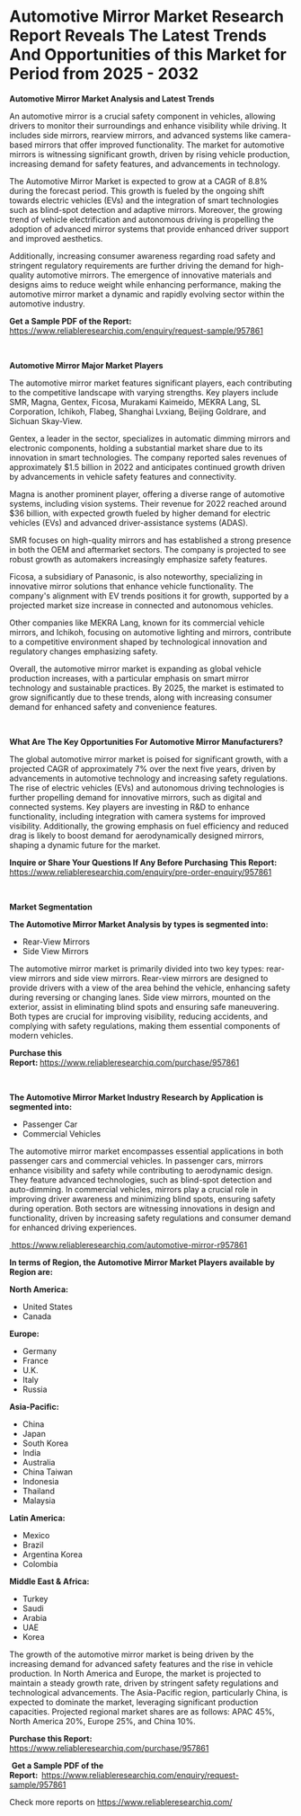 <p><h1>Automotive Mirror Market Research Report Reveals The Latest Trends And Opportunities of this Market for Period from 2025 - 2032</h1></p><p><strong>Automotive Mirror Market Analysis and Latest Trends</strong></p>
<p><p>An automotive mirror is a crucial safety component in vehicles, allowing drivers to monitor their surroundings and enhance visibility while driving. It includes side mirrors, rearview mirrors, and advanced systems like camera-based mirrors that offer improved functionality. The market for automotive mirrors is witnessing significant growth, driven by rising vehicle production, increasing demand for safety features, and advancements in technology.</p><p>The Automotive Mirror Market is expected to grow at a CAGR of 8.8% during the forecast period. This growth is fueled by the ongoing shift towards electric vehicles (EVs) and the integration of smart technologies such as blind-spot detection and adaptive mirrors. Moreover, the growing trend of vehicle electrification and autonomous driving is propelling the adoption of advanced mirror systems that provide enhanced driver support and improved aesthetics.</p><p>Additionally, increasing consumer awareness regarding road safety and stringent regulatory requirements are further driving the demand for high-quality automotive mirrors. The emergence of innovative materials and designs aims to reduce weight while enhancing performance, making the automotive mirror market a dynamic and rapidly evolving sector within the automotive industry.</p></p>
<p><strong>Get a Sample PDF of the Report:&nbsp;</strong> <a href="https://www.reliableresearchiq.com/enquiry/request-sample/957861?utm_campaign=2285&utm_medium=2&utm_source=Github&utm_content=ia&utm_term=30032025&utm_id=automotive-mirror">https://www.reliableresearchiq.com/enquiry/request-sample/957861</a></p>
<p>&nbsp;</p>
<p><strong>Automotive Mirror Major Market Players</strong></p>
<p><p>The automotive mirror market features significant players, each contributing to the competitive landscape with varying strengths. Key players include SMR, Magna, Gentex, Ficosa, Murakami Kaimeido, MEKRA Lang, SL Corporation, Ichikoh, Flabeg, Shanghai Lvxiang, Beijing Goldrare, and Sichuan Skay-View. </p><p>Gentex, a leader in the sector, specializes in automatic dimming mirrors and electronic components, holding a substantial market share due to its innovation in smart technologies. The company reported sales revenues of approximately $1.5 billion in 2022 and anticipates continued growth driven by advancements in vehicle safety features and connectivity.</p><p>Magna is another prominent player, offering a diverse range of automotive systems, including vision systems. Their revenue for 2022 reached around $36 billion, with expected growth fueled by higher demand for electric vehicles (EVs) and advanced driver-assistance systems (ADAS).</p><p>SMR focuses on high-quality mirrors and has established a strong presence in both the OEM and aftermarket sectors. The company is projected to see robust growth as automakers increasingly emphasize safety features.</p><p>Ficosa, a subsidiary of Panasonic, is also noteworthy, specializing in innovative mirror solutions that enhance vehicle functionality. The company's alignment with EV trends positions it for growth, supported by a projected market size increase in connected and autonomous vehicles.</p><p>Other companies like MEKRA Lang, known for its commercial vehicle mirrors, and Ichikoh, focusing on automotive lighting and mirrors, contribute to a competitive environment shaped by technological innovation and regulatory changes emphasizing safety.</p><p>Overall, the automotive mirror market is expanding as global vehicle production increases, with a particular emphasis on smart mirror technology and sustainable practices. By 2025, the market is estimated to grow significantly due to these trends, along with increasing consumer demand for enhanced safety and convenience features.</p></p>
<p>&nbsp;</p>
<p><strong>What Are The Key Opportunities For Automotive Mirror Manufacturers?</strong></p>
<p><p>The global automotive mirror market is poised for significant growth, with a projected CAGR of approximately 7% over the next five years, driven by advancements in automotive technology and increasing safety regulations. The rise of electric vehicles (EVs) and autonomous driving technologies is further propelling demand for innovative mirrors, such as digital and connected systems. Key players are investing in R&D to enhance functionality, including integration with camera systems for improved visibility. Additionally, the growing emphasis on fuel efficiency and reduced drag is likely to boost demand for aerodynamically designed mirrors, shaping a dynamic future for the market.</p></p>
<p><strong>Inquire or Share Your Questions If Any Before Purchasing This Report:</strong> <a href="https://www.reliableresearchiq.com/enquiry/pre-order-enquiry/957861?utm_campaign=2285&utm_medium=2&utm_source=Github&utm_content=ia&utm_term=30032025&utm_id=automotive-mirror">https://www.reliableresearchiq.com/enquiry/pre-order-enquiry/957861</a></p>
<p>&nbsp;</p>
<p><strong>Market Segmentation</strong></p>
<p><strong>The Automotive Mirror Market Analysis by types is segmented into:</strong></p>
<p><ul><li>Rear-View Mirrors</li><li>Side View Mirrors</li></ul></p>
<p><p>The automotive mirror market is primarily divided into two key types: rear-view mirrors and side view mirrors. Rear-view mirrors are designed to provide drivers with a view of the area behind the vehicle, enhancing safety during reversing or changing lanes. Side view mirrors, mounted on the exterior, assist in eliminating blind spots and ensuring safe maneuvering. Both types are crucial for improving visibility, reducing accidents, and complying with safety regulations, making them essential components of modern vehicles.</p></p>
<p><strong>Purchase this Report:&nbsp;</strong><a href="https://www.reliableresearchiq.com/purchase/957861?utm_campaign=2285&utm_medium=2&utm_source=Github&utm_content=ia&utm_term=30032025&utm_id=automotive-mirror">https://www.reliableresearchiq.com/purchase/957861</a></p>
<p>&nbsp;</p>
<p><strong>The Automotive Mirror Market Industry Research by Application is segmented into:</strong></p>
<p><ul><li>Passenger Car</li><li>Commercial Vehicles</li></ul></p>
<p><p>The automotive mirror market encompasses essential applications in both passenger cars and commercial vehicles. In passenger cars, mirrors enhance visibility and safety while contributing to aerodynamic design. They feature advanced technologies, such as blind-spot detection and auto-dimming. In commercial vehicles, mirrors play a crucial role in improving driver awareness and minimizing blind spots, ensuring safety during operation. Both sectors are witnessing innovations in design and functionality, driven by increasing safety regulations and consumer demand for enhanced driving experiences.</p></p>
<p><a href="https://www.reliableresearchiq.com/automotive-mirror-r957861?utm_campaign=2285&utm_medium=2&utm_source=Github&utm_content=ia&utm_term=30032025&utm_id=automotive-mirror">&nbsp;https://www.reliableresearchiq.com/automotive-mirror-r957861</a></p>
<p><strong>In terms of Region, the Automotive Mirror Market Players available by Region are:</strong></p>
<p>
    <p> <strong> North America: </strong>
        <ul>
            <li>United States</li>
            <li>Canada</li>
        </ul>
        </p> 
    <p> <strong> Europe: </strong>
        <ul>
            <li>Germany</li>
            <li>France</li>
            <li>U.K.</li>
            <li>Italy</li>
            <li>Russia</li>
        </ul>
        </p> 
    <p> <strong> Asia-Pacific: </strong>
        <ul>
            <li>China</li>
            <li>Japan</li>
            <li>South Korea</li>
            <li>India</li>
            <li>Australia</li>
            <li>China Taiwan</li>
            <li>Indonesia</li>
            <li>Thailand</li>
            <li>Malaysia</li>
        </ul>
        </p> 
    <p> <strong> Latin America: </strong>
        <ul>
            <li>Mexico</li>
            <li>Brazil</li>
            <li>Argentina Korea</li>
            <li>Colombia</li>
        </ul>
        </p> 
    <p> <strong> Middle East & Africa: </strong>
        <ul>
            <li>Turkey</li>
            <li>Saudi</li>
            <li>Arabia</li>
            <li>UAE</li>
            <li>Korea</li>
        </ul>
    </p>
    </p>
<p><p>The growth of the automotive mirror market is being driven by the increasing demand for advanced safety features and the rise in vehicle production. In North America and Europe, the market is projected to maintain a steady growth rate, driven by stringent safety regulations and technological advancements. The Asia-Pacific region, particularly China, is expected to dominate the market, leveraging significant production capacities. Projected regional market shares are as follows: APAC 45%, North America 20%, Europe 25%, and China 10%.</p></p>
<p><strong>Purchase this Report: </strong><a href="https://www.reliableresearchiq.com/purchase/957861?utm_campaign=2285&utm_medium=2&utm_source=Github&utm_content=ia&utm_term=30032025&utm_id=automotive-mirror">https://www.reliableresearchiq.com/purchase/957861</a></p>
<p>&nbsp;<strong>Get a Sample PDF of the Report:&nbsp;&nbsp;</strong><a href="https://www.reliableresearchiq.com/enquiry/request-sample/957861?utm_campaign=2285&utm_medium=2&utm_source=Github&utm_content=ia&utm_term=30032025&utm_id=automotive-mirror">https://www.reliableresearchiq.com/enquiry/request-sample/957861</a></p>
<p><strong></strong></p>
<p>Check more reports on <a href="https://www.reliableresearchiq.com/?utm_campaign=2285&utm_medium=2&utm_source=Github&utm_content=ia&utm_term=30032025&utm_id=automotive-mirror">https://www.reliableresearchiq.com/</a></p>